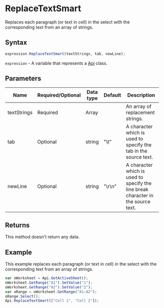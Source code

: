 # ReplaceTextSmart

Replaces each paragraph (or text in cell) in the select with the corresponding text from an array of strings.

## Syntax

```javascript
expression.ReplaceTextSmart(textStrings, tab, newLine);
```

`expression` - A variable that represents a [Api](../Api.md) class.

## Parameters

| **Name** | **Required/Optional** | **Data type** | **Default** | **Description** |
| ------------- | ------------- | ------------- | ------------- | ------------- |
| textStrings | Required | Array |  | An array of replacement strings. |
| tab | Optional | string | "\t" | A character which is used to specify the tab in the source text. |
| newLine | Optional | string | "\r\n" | A character which is used to specify the line break character in the source text. |

## Returns

This method doesn't return any data.

## Example

This example replaces each paragraph (or text in cell) in the select with the corresponding text from an array of strings.

```javascript editor-xlsx
var oWorksheet = Api.GetActiveSheet();
oWorksheet.GetRange("A1").SetValue("1");
oWorksheet.GetRange("A2").SetValue("2");
var oRange = oWorksheet.GetRange("A1:A2");
oRange.Select();
Api.ReplaceTextSmart(["Cell 1", "Cell 2"]);
```
